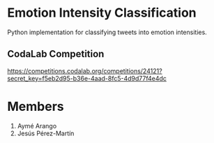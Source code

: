 # Emotion Intensity Classification
Python implementation for classifying tweets into emotion intensities.

## CodaLab Competition
https://competitions.codalab.org/competitions/24121?secret_key=f5eb2d95-b36e-4aad-8fc5-4d9d77f4e4dc

# Members
1. Aymé Arango
2. Jesús Pérez-Martín
